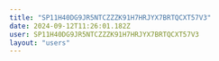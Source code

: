 ```yaml
---
title: "SP11H40DG9JR5NTCZZZK91H7HRJYX7BRTQCXT57V3"
date: 2024-09-12T11:26:01.182Z
user: SP11H40DG9JR5NTCZZZK91H7HRJYX7BRTQCXT57V3
layout: "users"
---
```

    